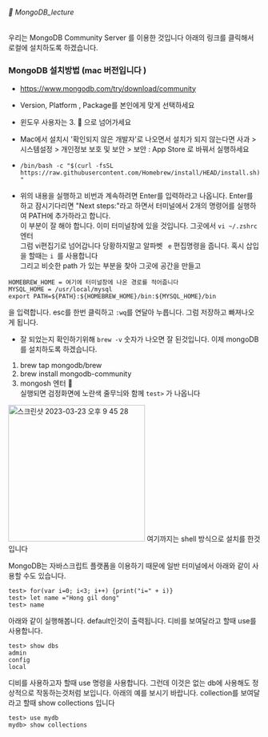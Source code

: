 ###### :cactus:  MongoDB_lecture


우리는 MongoDB Community Server 를 이용한 것입니다 아래의 링크를 클릭해서 로컬에 설치하도록 하겠습니다.
### MongoDB 설치방법 (mac 버전입니다 )

- https://www.mongodb.com/try/download/community   
- Version, Platform , Package를 본인에게 맞게 선택하세요
- 윈도우 사용자는 3. 📎 으로 넘어가세요  
- Mac에서 설치시 '확인되지 않은 개발자'로 나오면서 설치가 되지 않는다면 사과 > 시스템설정 > 개인정보 보호 및 보안 > 보안 : App Store 로 바꿔서 실행하세요

- ```/bin/bash -c "$(curl -fsSL https://raw.githubusercontent.com/Homebrew/install/HEAD/install.sh)" ``` 
- 위의 내용을 실행하고 비번과 계속하려면 Enter를 입력하라고 나옵니다. Enter를 하고 잠시기다리면  "Next steps:"라고 하면서 터미널에서 2개의 명령어를 실행하여 PATH에 추가하라고 합니다.  
이 부분이 잘 해야 합니다. 이미 터미널창에 있을 것입니다. 그곳에서 ``` vi ~/.zshrc  ``` 엔터   
그럼 vi편집기로 넘어갑니다  당황하지말고 알파벳  ```  e ```  편집명령을 줍니다. 혹시 삽입을 할때는 ```i ```를 사용합니다  
그리고 비슷한 path 가 있는 부분을 찾아 그곳에 공간을 만들고    
```    
HOMEBREW_HOME = 여기에 터미널창에 나온 경로를 적어줍니다
MYSQL_HOME = /usr/local/mysql
export PATH=${PATH}:${HOMEBREW_HOME}/bin:${MYSQL_HOME}/bin
```  
을 입력합니다. esc를 한번 클릭하고 ``` :wq ```를 연달아 누릅니다. 그럼 저장하고 빠져나오게 됩니다.  

- 잘 되었는지 확인하기위해 ``` brew -v ```  숫자가 나오면 잘 된것입니다. 이제 mongoDB를 설치하도록 하겠습니다. 
1. brew tap mongodb/brew
2. brew install mongodb-community    
3. mongosh 엔터 📎   
실행되면 검정화면에 노란색 줄무늬와 함께 ``` test> ``` 가 나옵니다 
<img width="273" alt="스크린샷 2023-03-23 오후 9 45 28" src="https://user-images.githubusercontent.com/48478079/227207744-7ee146d5-628c-44e5-af66-8d9f3ea17aad.png">   
여기까지는 shell 방식으로 설치를 한것입니다     

MongoDB는 자바스크립트 플랫폼을 이용하기 때문에 일반 터미널에서 아래와 같이 사용할 수도 있습니다.
``` 
test> for(var i=0; i<3; i++) {print("i=" + i)} 
test> let name ="Hong gil dong"
test> name
```


아래와 같이 실행해봅니다. default인것이 출력됩니다.   디비를 보여달라고 할때 use를 사용합니다.
```
test> show dbs 
admin
config
local
```
디비를 사용하고자 할때 use 명령을 사용합니다. 그런데 이것은 없는 db에 사용해도 정상적으로 작동하는것처럼 보입니다. 아래의 예를 보시기 바랍니다.  collection를 보여달라고 할때 show  collections 입니다   
```
test> use mydb
mydb> show collections
```

